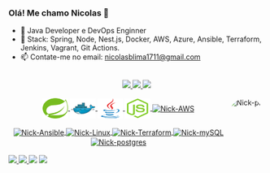 ### Olá! Me chamo Nicolas 👋


- 🔭 Java Developer e DevOps Enginner
- 🌱 Stack: Spring, Node, Nest.js, Docker, AWS, Azure, Ansible, Terraform, Jenkins, Vagrant, Git Actions.
- 📫 Contate-me no email: nicolasblima1711@gmail.com

<div align="center"><br>
  <a href="https://github.com/nicolas-limadev">
  <img height="180em" src="https://github-readme-stats.vercel.app/api/top-langs/?username=nicolas-limadev&show_icons=false&theme=dracula&include_all_commits=true&count_private=true&layout=compact"/>
  <img height="180em" src="https://github-readme-stats.vercel.app/api?username=nicolas-limadev&layout=compact&langs_count=7&theme=dracula"/>
  <img height="180em" src="https://github-readme-streak-stats.herokuapp.com/?user=nicolas-limadev&theme=dark&hide_border=false"/>
</div>
  
<div style="display: inline_block" align="center"><br>
  <img align="center" alt="Nick-Spring" height="40" width="50" src="https://raw.githubusercontent.com/devicons/devicon/master/icons/spring/spring-original.svg">
  <img align="center" alt="Nick-Docker" height="40" width="50" src="https://raw.githubusercontent.com/devicons/devicon/master/icons/docker/docker-original.svg">
  <img align="center" alt="Nick-Java" height="40" width="50" src="https://raw.githubusercontent.com/devicons/devicon/master/icons/java/java-original.svg">
  <img align="center" alt="Nick-node" height="40" width="50" src="https://raw.githubusercontent.com/devicons/devicon/master/icons/nodejs/nodejs-original.svg">
  <img align="center" alt="Nick-AWS" height="40" width="50" src="https://cdn.jsdelivr.net/gh/devicons/devicon/icons/amazonwebservices/amazonwebservices-original-wordmark.svg">       
  <img align="right" alt="Nick-pic" height="150" style="border-radius:50px;" src="https://cdn.discordapp.com/attachments/567164116603764748/974136010592108604/logomarca_png_branco_2.png">
</div>
<br>
  <div align="center">
    <img align="center" alt="Nick-Ansible" height="40" width="50" src="https://cdn.jsdelivr.net/gh/devicons/devicon/icons/ansible/ansible-original-wordmark.svg">
    <img align="center" alt="Nick-Linux" height="40" width="50" src="https://cdn.jsdelivr.net/gh/devicons/devicon/icons/linux/linux-original.svg">
    <img align="center" alt="Nick-Terraform" height="40" width="50" src="https://cdn.jsdelivr.net/gh/devicons/devicon/icons/terraform/terraform-original.svg"> 
    <img align="center" alt="Nick-mySQL" height="40" width="50" src="https://cdn.jsdelivr.net/gh/devicons/devicon/icons/mysql/mysql-original-wordmark.svg">
    <img align="center" alt="Nick-postgres" height="40" width="50" src="https://cdn.jsdelivr.net/gh/devicons/devicon/icons/postgresql/postgresql-original-wordmark.svg">
  </div>
<br>
<div> 
  <a href="https://www.youtube.com/channel/UCjoqwpsiXuPCzUy7oFpxaQg" target="_blank"><img src="https://img.shields.io/badge/YouTube-FF0000?style=for-the-badge&logo=youtube&logoColor=white" target="_blank">
</a>
 	<a href="https://www.twitch.tv/bytebr" target="_blank"><img src="https://img.shields.io/badge/Twitch-9146FF?style=for-the-badge&logo=twitch&logoColor=white" target="_blank">
</a>
  <a href = "mailto:nicolasblima1711@gmail.com"><img src="https://img.shields.io/badge/-Gmail-%23333?style=for-the-badge&logo=gmail&logoColor=white" target="_blank"></a>
  <a href="https://www.linkedin.com/in/nicolaslima1/" target="_blank"><img src="https://img.shields.io/badge/-LinkedIn-%230077B5?style=for-the-badge&logo=linkedin&logoColor=white" target="_blank">
  <br>
